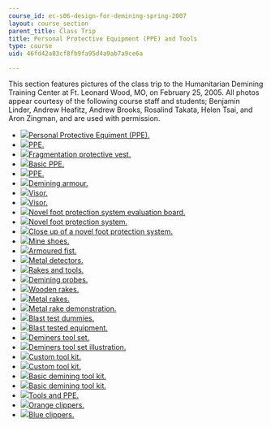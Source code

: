 ```yaml
---
course_id: ec-s06-design-for-demining-spring-2007
layout: course_section
parent_title: Class Trip
title: Personal Protective Equipment (PPE) and Tools
type: course
uid: 46fd42a83cf8fb9fa95d4a9ab7a9ce6a

---
```


  
This section features pictures of the class trip to the Humanitarian Demining Training Center at Ft. Leonard Wood, MO, on February 25, 2005. All photos appear courtesy of the following course staff and students; Benjamin Linder, Andrew Heafitz, Andrew Brooks, Rosalind Takata, Helen Tsai, and Aron Zingman, and are used with permission.

*   [![](/courses/special-programs/sp-776-design-for-demining-spring-2007/class-trip/ppe01.jpg)Personal Protective Equiment (PPE).](/ans7870/SP/SP.776/s05/classtrip/ppe/pages/ppe01.html)
*   [![](/courses/special-programs/sp-776-design-for-demining-spring-2007/class-trip/ppe02.jpg)PPE.](/ans7870/SP/SP.776/s05/classtrip/ppe/pages/ppe02.html)
*   [![](/courses/special-programs/sp-776-design-for-demining-spring-2007/class-trip/ppe03.jpg)Fragmentation protective vest.](/ans7870/SP/SP.776/s05/classtrip/ppe/pages/ppe03.html)
*   [![](/courses/special-programs/sp-776-design-for-demining-spring-2007/class-trip/ppe04.jpg)Basic PPE.](/ans7870/SP/SP.776/s05/classtrip/ppe/pages/ppe04.html)
*   [![](/courses/special-programs/sp-776-design-for-demining-spring-2007/class-trip/ppe05.jpg)PPE.](/ans7870/SP/SP.776/s05/classtrip/ppe/pages/ppe05.html)
*   [![](/courses/special-programs/sp-776-design-for-demining-spring-2007/class-trip/ppe06.jpg)Demining armour.](/ans7870/SP/SP.776/s05/classtrip/ppe/pages/ppe06.html)
*   [![](/courses/special-programs/sp-776-design-for-demining-spring-2007/class-trip/ppe07.jpg)Visor.](/ans7870/SP/SP.776/s05/classtrip/ppe/pages/ppe07.html)
*   [![](/courses/special-programs/sp-776-design-for-demining-spring-2007/class-trip/ppe08.jpg)Visor.](/ans7870/SP/SP.776/s05/classtrip/ppe/pages/ppe08.html)
*   [![](/courses/special-programs/sp-776-design-for-demining-spring-2007/class-trip/ppe09.jpg)Novel foot protection system evaluation board.](/ans7870/SP/SP.776/s05/classtrip/ppe/pages/ppe09.html)
*   [![](/courses/special-programs/sp-776-design-for-demining-spring-2007/class-trip/ppe10.jpg)Novel foot protection system.](/ans7870/SP/SP.776/s05/classtrip/ppe/pages/ppe10.html)
*   [![](/courses/special-programs/sp-776-design-for-demining-spring-2007/class-trip/ppe11.jpg)Close up of a novel foot protection system.](/ans7870/SP/SP.776/s05/classtrip/ppe/pages/ppe11.html)
*   [![](/courses/special-programs/sp-776-design-for-demining-spring-2007/class-trip/ppe12.jpg)Mine shoes.](/ans7870/SP/SP.776/s05/classtrip/ppe/pages/ppe12.html)
*   [![](/courses/special-programs/sp-776-design-for-demining-spring-2007/class-trip/ppe13.jpg)Armoured fist.](/ans7870/SP/SP.776/s05/classtrip/ppe/pages/ppe13.html)
*   [![](/courses/special-programs/sp-776-design-for-demining-spring-2007/class-trip/ppe14.jpg)Metal detectors.](/ans7870/SP/SP.776/s05/classtrip/ppe/pages/ppe14.html)
*   [![](/courses/special-programs/sp-776-design-for-demining-spring-2007/class-trip/ppe15.jpg)Rakes and tools.](/ans7870/SP/SP.776/s05/classtrip/ppe/pages/ppe15.html)
*   [![](/courses/special-programs/sp-776-design-for-demining-spring-2007/class-trip/ppe16.jpg)Demining probes.](/ans7870/SP/SP.776/s05/classtrip/ppe/pages/ppe16.html)
*   [![](/courses/special-programs/sp-776-design-for-demining-spring-2007/class-trip/ppe17.jpg)Wooden rakes.](/ans7870/SP/SP.776/s05/classtrip/ppe/pages/ppe17.html)
*   [![](/courses/special-programs/sp-776-design-for-demining-spring-2007/class-trip/ppe18.jpg)Metal rakes.](/ans7870/SP/SP.776/s05/classtrip/ppe/pages/ppe18.html)
*   [![](/courses/special-programs/sp-776-design-for-demining-spring-2007/class-trip/ppe19.jpg)Metal rake demonstration.](/ans7870/SP/SP.776/s05/classtrip/ppe/pages/ppe19.html)
*   [![](/courses/special-programs/sp-776-design-for-demining-spring-2007/class-trip/ppe20.jpg)Blast test dummies.](/ans7870/SP/SP.776/s05/classtrip/ppe/pages/ppe20.html)
*   [![](/courses/special-programs/sp-776-design-for-demining-spring-2007/class-trip/ppe21.jpg)Blast tested equipment.](/ans7870/SP/SP.776/s05/classtrip/ppe/pages/ppe21.html)
*   [![](/courses/special-programs/sp-776-design-for-demining-spring-2007/class-trip/ppe22.jpg)Deminers tool set.](/ans7870/SP/SP.776/s05/classtrip/ppe/pages/ppe22.html)
*   [![](/courses/special-programs/sp-776-design-for-demining-spring-2007/class-trip/ppe23.jpg)Deminers tool set illustration.](/ans7870/SP/SP.776/s05/classtrip/ppe/pages/ppe23.html)
*   [![](/courses/special-programs/sp-776-design-for-demining-spring-2007/class-trip/ppe24.jpg)Custom tool kit.](/ans7870/SP/SP.776/s05/classtrip/ppe/pages/ppe24.html)
*   [![](/courses/special-programs/sp-776-design-for-demining-spring-2007/class-trip/ppe25.jpg)Custom tool kit.](/ans7870/SP/SP.776/s05/classtrip/ppe/pages/ppe25.html)
*   [![](/courses/special-programs/sp-776-design-for-demining-spring-2007/class-trip/ppe26.jpg)Basic demining tool kit.](/ans7870/SP/SP.776/s05/classtrip/ppe/pages/ppe26.html)
*   [![](/courses/special-programs/sp-776-design-for-demining-spring-2007/class-trip/ppe27.jpg)Basic demining tool kit.](/ans7870/SP/SP.776/s05/classtrip/ppe/pages/ppe27.html)
*   [![](/courses/special-programs/sp-776-design-for-demining-spring-2007/class-trip/ppe28.jpg)Tools and PPE.](/ans7870/SP/SP.776/s05/classtrip/ppe/pages/ppe28.html)
*   [![](/courses/special-programs/sp-776-design-for-demining-spring-2007/class-trip/ppe29.jpg)Orange clippers.](/ans7870/SP/SP.776/s05/classtrip/ppe/pages/ppe29.html)
*   [![](/courses/special-programs/sp-776-design-for-demining-spring-2007/class-trip/ppe30.jpg)Blue clippers.](/ans7870/SP/SP.776/s05/classtrip/ppe/pages/ppe30.html)
